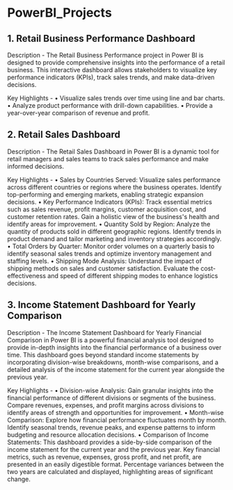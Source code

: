 # PowerBI_Projects

## 1. Retail Business Performance Dashboard
Description - 
The Retail Business Performance project in Power BI is designed to provide comprehensive insights into the performance of a retail business. This interactive dashboard allows stakeholders to visualize key performance indicators (KPIs), track sales trends, and make data-driven decisions.

Key Highlights - 
• Visualize sales trends over time using line and bar charts.
• Analyze product performance with drill-down capabilities.
• Provide a year-over-year comparison of revenue and profit.


## 2. Retail Sales Dashboard
Description - 
The Retail Sales Dashboard in Power BI is a dynamic tool for retail managers and sales teams to track sales performance and make informed decisions.

Key Highlights - 
• Sales by Countries Served: Visualize sales performance across different countries or regions where the business operates. Identify top-performing and emerging markets, enabling strategic expansion decisions.
• Key Performance Indicators (KPIs): Track essential metrics such as sales revenue, profit margins, customer acquisition cost, and customer retention rates. Gain a holistic view of the business's health and identify areas for improvement.
• Quantity Sold by Region: Analyze the quantity of products sold in different geographic regions. Identify trends in product demand and tailor marketing and inventory strategies accordingly.
• Total Orders by Quarter: Monitor order volumes on a quarterly basis to identify seasonal sales trends and optimize inventory management and staffing levels.
• Shipping Mode Analysis: Understand the impact of shipping methods on sales and customer satisfaction. Evaluate the cost-effectiveness and speed of different shipping modes to enhance logistics decisions.


## 3. Income Statement Dashboard for Yearly Comparison
Description -
The Income Statement Dashboard for Yearly Financial Comparison in Power BI is a powerful financial analysis tool designed to provide in-depth insights into the financial performance of a business over time. This dashboard goes beyond standard income statements by incorporating division-wise breakdowns, month-wise comparisons, and a detailed analysis of the income statement for the current year alongside the previous year.

Key Highlights - 
• Division-wise Analysis: Gain granular insights into the financial performance of different divisions or segments of the business. Compare revenues, expenses, and profit margins across divisions to identify areas of strength and opportunities for improvement.
• Month-wise Comparison: Explore how financial performance fluctuates month by month. Identify seasonal trends, revenue peaks, and expense patterns to inform budgeting and resource allocation decisions.
• Comparison of Income Statements: This dashboard provides a side-by-side comparison of the income statement for the current year and the previous year. Key financial metrics, such as revenue, expenses, gross profit, and net profit, are presented in an easily digestible format. Percentage variances between the two years are calculated and displayed, highlighting areas of significant change.

